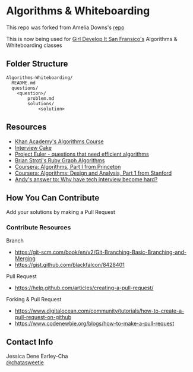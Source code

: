 # Algorithms & Whiteboarding

This repo was forked from Amelia Downs's [repo](https://github.com/adowns01/Intro-to-Whiteboarding)

This is now being used for [Girl Develop It San Fransico's](https://www.meetup.com/Girl-Develop-It-San-Francisco/) Algorithms & Whiteboarding classes

## Folder Structure

```
Algorithms-Whiteboarding/
  README.md
  questions/
    <question>/
        problem.md
        solutions/
            <solution>

```


## Resources

- [Khan Academy's Algorithms Course](https://www.khanacademy.org/computing/computer-science/algorithms)
- [Interview Cake](https://www.interviewcake.com/)
- [Project Euler - questions that need efficient algorithms](https://projecteuler.net/about)
- [Brian Stroti's Ruby Graph Algorithms](https://github.com/brianstorti/ruby-graph-algorithms)
- [Coursera: Algorithms, Part I from Princeton](https://www.coursera.org/course/algs4partI)
- [Coursera: Algorithms: Design and Analysis, Part 1 from Stanford](https://www.coursera.org/course/algo)
- [Andy's answer to: Why have tech interview become hard?](http://qr.ae/RoLQfu)

## How You Can Contribute
Add your solutions by making a Pull Request

### Contribute Resources
Branch
  - https://git-scm.com/book/en/v2/Git-Branching-Basic-Branching-and-Merging
  - https://gist.github.com/blackfalcon/8428401

Pull Request
  - https://help.github.com/articles/creating-a-pull-request/

Forking & Pull Request
  - https://www.digitalocean.com/community/tutorials/how-to-create-a-pull-request-on-github
  - https://www.codenewbie.org/blogs/how-to-make-a-pull-request

## Contact Info

Jessica Dene Earley-Cha  
[@chatasweetie](https://twitter.com/chatasweetie)  

